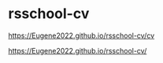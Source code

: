 # rsschool-cv
https://Eugene2022.github.io/rsschool-cv/cv

https://Eugene2022.github.io/rsschool-cv/
